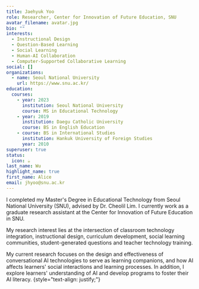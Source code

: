 ```yaml
---
title: Jaehyuk Yoo
role: Researcher, Center for Innovation of Future Education, SNU
avatar_filename: avatar.jpg
bio: ""
interests:
  - Instructional Design
  - Question-Based Learning
  - Social Learning
  - Human-AI Collaboration
  - Computer-Supported Collaborative Learning
social: []
organizations:
  - name: Seoul National University
    url: https://www.snu.ac.kr/
education:
  courses:
    - year: 2023
      institution: Seoul National University
      course: MS in Educational Technology
    - year: 2019
      institution: Daegu Catholic University
      course: BS in English Education
    - course: BS in International Studies
      institution: Hankuk University of Foreign Studies
      year: 2010
superuser: true
status:
  icon: ☕️
last_name: Wu
highlight_name: true
first_name: Alice
email: jhyoo@snu.ac.kr
---
```

I completed my Master's Degree in Educational Technology from Seoul National University (SNU), advised by Dr. Cheolil Lim. I currently work as a graduate research assistant at the Center for Innovation of Future Education in SNU. 

My research interest lies at the intersection of classroom technology integration, instructional design, curriculum development, social learning communities, student-generated questions and teacher technology training.

My current research focuses on the design and effectiveness of conversational AI technologies to serve as learning companions, and how AI affects learners' social interactions and learning processes. In addition, I explore learners' understanding of AI and develop programs to foster their AI literacy.
{style="text-align: justify;"}
